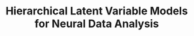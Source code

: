 ---
name: Mikio Aoi
email: maoi@ucsd.edu
photo: https://datascience.ucsd.edu/wp-content/uploads/2022/09/Mikio-Aoi-Web.jpg
website: https://aoi-lab-projects.github.io/index
domain: A07
title: Hierarchical Latent Variable Models for Neural Data Analysis
bio: "I'm a computational neuroscientist with a research focus on data science methods for neuroscience experiments. My academic career was anything but linear. I started my undergraduate career with no interest in math and knowing nothing about neuroscience and now I teach and do reach at the intersection of both. I'm interested in closely examining the way that we ask questions using data and dreaming up new ways of extracting meaning about what we are and how brains function from the raw numbers. "
description: "Recent years have seen an explosion in the ability to routinely record from hundreds of neurons simultaneously. Data analysis methods, however, have not kept pace and there are many scenarios in which structured latent variable models could provide effective and interpretable data summaries. in these capstone projects we will review the relevant neuroscience problem setting and neurophysiology, review the history of dimensionality reduction in systems neuroscience, and learn the mathematics of latent variable models. We will then develop some novel models that could be utilized in current neuroscience experiments. "
summer: "Please read Chris Bishop's Pattern Recognition and Machine learning. Specifically:
<ul>
<li>Chapter 2, especially section 3 and the summary table on page 93</li>
<li>Chapter 3</li>
<li>Chapter 12</li>
<li>Chapter 10</li>
<li>Chapter 6</li>
</ul>"
oldstudent: https://styyxofficial.github.io/DSC180B-Quarter-2-Project/
prerequisites: Probabilistic modeling, optimization, and linear algebra.
time: Thursday 11AM-12PM, In-Person 📍 HDSI 138
style: I'll provide a great deal of context, coaching, and direction for the project but my capstone students will need to spend time figuring things out for them selves. we'll start out slow with exercises and "home works" that will be challenging but will prepare students to think critically about their work and take on challenges as they come.
seats: 4
tag: Bio
ta: Yuyao
---